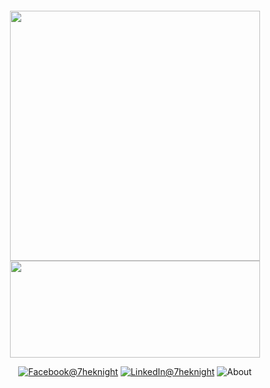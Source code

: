 <h1 align=center> </h1>
<p align=center>
  <kbd><img width=400 src="https://github-readme-stats.vercel.app/api?username=7heknight&bg_color=00000000&text_color=58a6ff&hide_border=true&disable_animations=true&include_all_commits=true"><img height=155 width=400 src="https://github-readme-stats.vercel.app/api/top-langs/?username=7heknight&layout=compact&langs_count=10&bg_color=00000000&text_color=58a6ff&hide_border=true&disable_animations=true&card_width=485&line_height=35" /></kbd>
</p>

<p align=center>
<a href="https://www.facebook.com/7heknight"><img src="https://img.shields.io/badge/Facebook--_.svg?style=social&logo=facebook" alt="Facebook@7heknight"></a>
<a href="https://www.linkedin.com/in/7heknight"><img src="https://img.shields.io/badge/LinkedIn--_.svg?style=social&logo=linkedin" alt="LinkedIn@7heknight"></a>
<a onclick=alert('Kiếm cái giề')><img src="https://img.shields.io/badge/About--_.svg?style=about" alt="About"></a>
</p>
